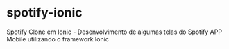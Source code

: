 # spotify-ionic
Spotify Clone em Ionic - Desenvolvimento de algumas telas do Spotify APP Mobile utilizando o framework Ionic
